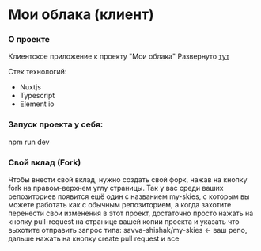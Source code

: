 # Мои облака (клиент)

### О проекте
Клиентское приложение к проекту "Мои облака"
Развернуто [тут](https://my-skies-client-5b66chm9n-sshishak.vercel.app/ "тут")

Стек технологий:
- Nuxtjs
- Typescript
- Element io

### Запуск проекта у себя:

npm run dev

### Свой вклад (Fork)
Чтобы внести свой вклад, нужно создать свой форк, нажав на кнопку fork на правом-верхнем углу страницы. Так у вас среди ваших репозиториев появится ещё один с названием my-skies, с которым вы можете работать как с обычным репозиторием, а когда захотите перенести свои изменения в этот проект, достаточно просто нажать на кнопку pull-request на странице вашей копии проекта и указать что выхотите отправить запрос типа:
savva-shishak/my-skies <- ваш репо,
дальше нажать на кнопку create pull request и все
